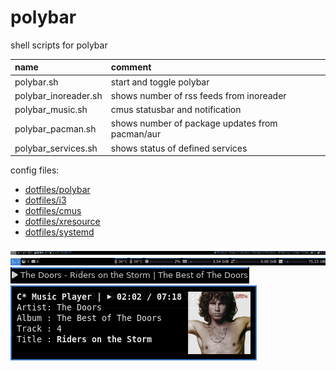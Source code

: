 # polybar

shell scripts for polybar

| name                 | comment                                         |
| :------------------- | :---------------------------------------------- |
| polybar.sh           | start and toggle polybar                        |
| polybar_inoreader.sh | shows number of rss feeds from inoreader        |
| polybar_music.sh     | cmus statusbar and notification                 |
| polybar_pacman.sh    | shows number of package updates from pacman/aur |
| polybar_services.sh  | shows status of defined services                |

config files:

- [dotfiles/polybar](https://github.com/mrdotx/dotfiles/tree/master/.config/polybar)
- [dotfiles/i3](https://github.com/mrdotx/dotfiles/tree/master/.config/i3)
- [dotfiles/cmus](https://github.com/mrdotx/dotfiles/tree/master/.config/cmus)
- [dotfiles/xresource](https://github.com/mrdotx/dotfiles/tree/master/.config/X11)
- [dotfiles/systemd](https://github.com/mrdotx/dotfiles/tree/master/.config/systemd/user)

![monitor1](screenshot_monitor1.png)
![monitor2](screenshot_monitor2.png)
![cmus polybar](screenshot_cmus_polybar.png)
![cmus notify](screenshot_cmus_notify.png)
